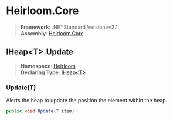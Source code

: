 # Heirloom.Core

> **Framework**: .NETStandard,Version=v2.1  
> **Assembly**: [Heirloom.Core][0]  

## IHeap\<T>.Update

> **Namespace**: [Heirloom][0]  
> **Declaring Type**: [IHeap\<T>][1]  

### Update(T)

Alerts the heap to update the position the element within the heap.

```cs
public void Update(T item)
```

[0]: ../../../Heirloom.Core.md
[1]: ../IHeap[T].md

